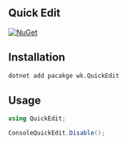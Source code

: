 ## Quick Edit

[![NuGet](https://img.shields.io/nuget/v/wk.QuickEdit.svg)](https://www.nuget.org/packages/wk.QuickEdit)

## Installation

```bash
dotnet add pacakge wk.QuickEdit
```

## Usage

```csharp
using QuickEdit;

ConsoleQuickEdit.Disable();
```